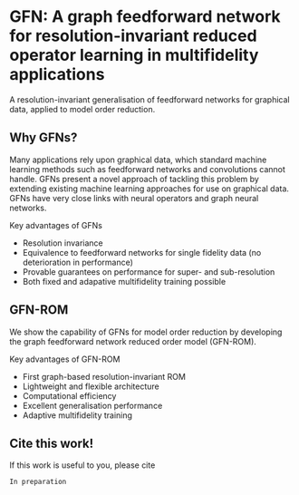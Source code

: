 # GFN: A graph feedforward network for resolution-invariant reduced operator learning in multifidelity applications
A resolution-invariant generalisation of feedforward networks for graphical data, applied to model order reduction.

## Why GFNs?
Many applications rely upon graphical data, which standard machine learning methods such as feedforward networks and convolutions cannot handle. GFNs present a novel approach of tackling this problem by extending existing machine learning approaches for use on graphical data. GFNs have very close links with neural operators and graph neural networks.

Key advantages of GFNs
- Resolution invariance
- Equivalence to feedforward networks for single fidelity data (no deterioration in performance)
- Provable guarantees on performance for super- and sub-resolution
- Both fixed and adapative multifidelity training possible

## GFN-ROM
We show the capability of GFNs for model order reduction by developing the graph feedforward network reduced order model (GFN-ROM).

Key advantages of GFN-ROM
- First graph-based resolution-invariant ROM
- Lightweight and flexible architecture
- Computational efficiency
- Excellent generalisation performance
- Adaptive multifidelity training

## Cite this work!
If this work is useful to you, please cite
```
In preparation
```
